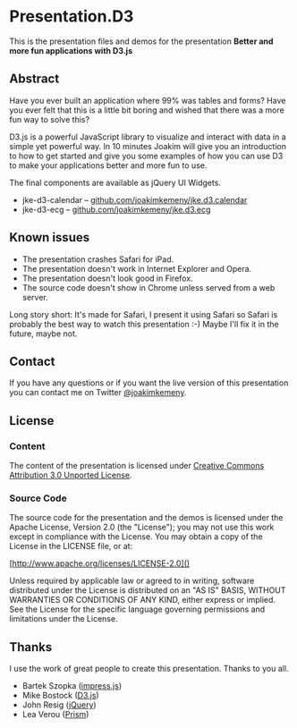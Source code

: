 # Presentation.D3

This is the presentation files and demos for the presentation **Better and more fun applications with D3.js**

## Abstract

Have you ever built an application where 99% was tables and forms? Have you ever felt that this is a little bit
boring and wished that there was a more fun way to solve this?

D3.js is a powerful JavaScript library to visualize and interact with data in a simple yet powerful way. In 10 minutes
Joakim will give you an introduction to how to get started and give you some examples of how you can use D3 to make
your applications better and more fun to use.

The final components are available as jQuery UI Widgets.

* jke-d3-calendar – [github.com/joakimkemeny/jke.d3.calendar](https://github.com/joakimkemeny/jke.d3.calendar)
* jke-d3-ecg – [github.com/joakimkemeny/jke.d3.ecg](https://github.com/joakimkemeny/jke.d3.ecg)

## Known issues

* The presentation crashes Safari for iPad.
* The presentation doesn't work in Internet Explorer and Opera.
* The presentation doesn't look good in Firefox.
* The source code doesn't show in Chrome unless served from a web server.

Long story short: It's made for Safari, I present it using Safari so Safari is probably the best
way to watch this presentation :-) Maybe I'll fix it in the future, maybe not.

## Contact

If you have any questions or if you want the live version of this presentation you can contact me on
Twitter [@joakimkemeny](http://twitter.com/joakimkemeny).

## License

### Content

The content of the presentation is licensed under
[Creative Commons Attribution 3.0 Unported License](http://creativecommons.org/licenses/by/3.0/).

### Source Code

The source code for the presentation and the demos is licensed under the Apache License,
Version 2.0 (the "License"); you may not use this work except in compliance with the License.
You may obtain a copy of the License in the LICENSE file, or at:

[http://www.apache.org/licenses/LICENSE-2.0]()

Unless required by applicable law or agreed to in writing, software distributed under the License
is distributed on an "AS IS" BASIS, WITHOUT WARRANTIES OR CONDITIONS OF ANY KIND, either express or
implied. See the License for the specific language governing permissions and limitations under
the License.

## Thanks

I use the work of great people to create this presentation. Thanks to you all.

* Bartek Szopka ([impress.js](http://bartaz.github.com/impress.js))
* Mike Bostock ([D3.js](http://http://d3js.org))
* John Resig ([jQuery](http://jquery.com))
* Lea Verou ([Prism](http://prismjs.com))
